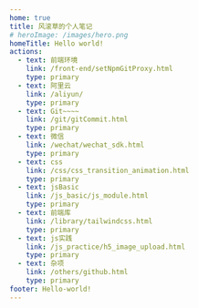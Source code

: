 ```yaml
---
home: true
title: 风滚草的个人笔记
# heroImage: /images/hero.png
homeTitle: Hello world!
actions:
  - text: 前端环境
    link: /front-end/setNpmGitProxy.html
    type: primary
  - text: 阿里云
    link: /aliyun/
    type: primary
  - text: Git~~~~
    link: /git/gitCommit.html
    type: primary
  - text: 微信
    link: /wechat/wechat_sdk.html
    type: primary
  - text: css
    link: /css/css_transition_animation.html
    type: primary
  - text: jsBasic
    link: /js_basic/js_module.html
    type: primary  
  - text: 前端库
    link: /library/tailwindcss.html
    type: primary
  - text: js实践
    link: /js_practice/h5_image_upload.html
    type: primary
  - text: 杂项
    link: /others/github.html
    type: primary
footer: Hello-world!
---
```

